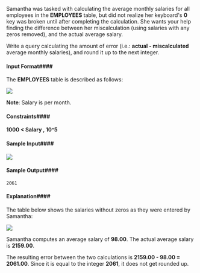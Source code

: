 Samantha was tasked with calculating the average monthly salaries for all employees in the __EMPLOYEES__ table, but did not realize her keyboard's __0__ key was broken until after completing the calculation. She wants your help finding the difference between her miscalculation (using salaries with any zeros removed), and the actual average salary.

Write a query calculating the amount of error (i.e.: __actual - miscalculated__ average monthly salaries), and round it up to the next integer.

#### Input Format#### 

The __EMPLOYEES__ table is described as follows:

![](https://s3.amazonaws.com/hr-challenge-images/12893/1443817108-adc2235c81-1.png)

__Note__: Salary is per month.

#### Constraints#### 

__1000 < Salary , 10^5__

#### Sample Input#### 

![](https://s3.amazonaws.com/hr-challenge-images/12893/1443817161-299cc6eb7f-2.png)

#### Sample Output#### 

`2061`
#### Explanation#### 

The table below shows the salaries without zeros as they were entered by Samantha:

![](https://s3.amazonaws.com/hr-challenge-images/12893/1443817229-eb00d44a3b-3.png)

Samantha computes an average salary of __98.00__. The actual average salary is __2159.00__.

The resulting error between the two calculations is __2159.00 - 98.00 = 2061.00__. Since it is equal to the integer __2061__, it does not get rounded up.

 
